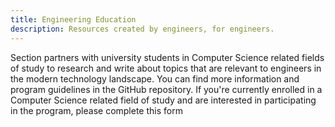 ```yaml
---
title: Engineering Education
description: Resources created by engineers, for engineers.
---
```

<p>
  Section partners with university students in Computer Science related fields of study to research and write about topics that are relevant to engineers in the modern technology landscape. You can find more information and program guidelines in the <a style="text-decoration: none;" href="https://github.com/section-io/engineering-education"><span class="text-light-blue decoration-none">GitHub repository</span></a>. If you're currently enrolled in a Computer Science related field of study and are interested in participating in the program, please complete <a style="text-decoration: none;" href="https://docs.google.com/forms/d/e/1FAIpQLSfTbj3kqvEJEb5RLjqJurfbHa8ckzQx0CjRzaizblue9ZOK5A/viewform?usp=sf_link"><span class="text-light-blue decoration-none">this form</span></a>
</p>
